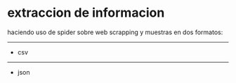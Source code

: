 # extraccion de informacion

haciendo uso de spider sobre web scrapping y muestras en dos formatos:
***
- csv
***
- json
